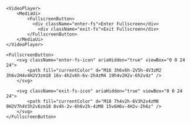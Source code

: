 <script>
import Docs from '../_Docs.md';
</script>

<Docs>

```jsx:copy-highlight{3-6}:slot=usage
<VideoPlayer>
	<MediaUi>
		<FullscreenButton>
		  <div className="enter-fs">Enter Fullscreen</div>
			<div className="exit-fs">Exit Fullscreen</div>
		</FullscreenButton>
	</MediaUi>
</VideoPlayer>
```

```jsx:copy:slot=styled-example
<FullscreenButton>
	<svg className="enter-fs-icon" ariaHidden="true" viewBox="0 0 24 24">
		<path fill="currentColor" d="M16 3h6v6h-2V5h-4V3zM2 3h6v2H4v4H2V3zm18 16v-4h2v6h-6v-2h4zM4 19h4v2H2v-6h2v4z" />
	</svg>

	<svg className="exit-fs-icon" ariaHidden="true" viewBox="0 0 24 24">
		<path fill="currentColor" d="M18 7h4v2h-6V3h2v4zM8 9H2V7h4V3h2v6zm10 8v4h-2v-6h6v2h-4zM8 15v6H6v-4H2v-2h6z" />
	</svg>
</FullscreenButton>
```

</Docs>
